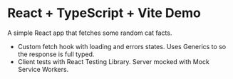 # React + TypeScript + Vite Demo

A simple React app that fetches some random cat facts.

- Custom fetch hook with loading and errors states. Uses Generics to so the response is full typed.
- Client tests with React Testing Library. Server mocked with Mock Service Workers.
